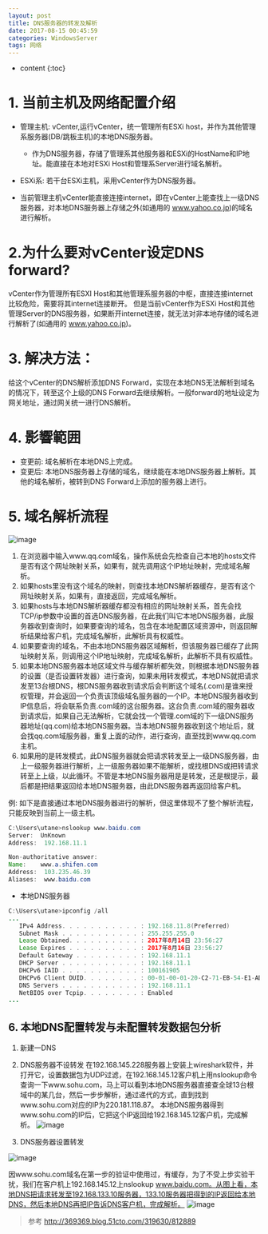 ```yaml
---
layout: post
title: DNS服务器的转发及解析
date: 2017-08-15 00:45:59
categories: WindowsServer
tags: 网络
---
```

* content
{:toc}


# 1. 当前主机及网络配置介绍
- 管理主机: vCenter,运行vCenter，统一管理所有ESXi host，并作为其他管理系服务器(DB/跳板主机)的本地DNS服务器。
  - 作为DNS服务器，存储了管理系其他服务器和ESXi的HostName和IP地址。能直接在本地对ESXi Host和管理系Server进行域名解析。
- ESXi系: 若干台ESXi主机，采用vCenter作为DNS服务器。

- 当前管理主机vCenter能直接连接internet，即在vCenter上能查找上一级DNS服务器，对本地DNS服务器上存储之外(如通用的 www.yahoo.co.jp)的域名进行解析。

# 2.为什么要对vCenter设定DNS forward?
vCenter作为管理所有ESXI Host和其他管理系服务器的中枢，直接连接internet比较危险，需要将其internet连接断开。
但是当前vCenter作为ESXi Host和其他管理Server的DNS服务器，如果断开internet连接，就无法对非本地存储的域名进行解析了(如通用的 www.yahoo.co.jp)。

# 3. 解决方法：
给这个vCenter的DNS解析添加DNS Forward，实现在本地DNS无法解析到域名的情况下，转至这个上级的DNS Forward去继续解析。一般forward的地址设定为网关地址，通过网关统一进行DNS解析。

# 4. 影響範囲
- 变更前: 域名解析在本地DNS上完成。
- 变更后: 本地DNS服务器上存储的域名，继续能在本地DNS服务器上解析。其他的域名解析，被转到DNS Forward上添加的服务器上进行。

# 5. 域名解析流程

![image](https://user-images.githubusercontent.com/18595935/29279330-6c9e43e0-8152-11e7-9dd8-1c1366154da4.png)

1. 在浏览器中输入www.qq.com域名，操作系统会先检查自己本地的hosts文件是否有这个网址映射关系，如果有，就先调用这个IP地址映射，完成域名解析。
2. 如果hosts里没有这个域名的映射，则查找本地DNS解析器缓存，是否有这个网址映射关系，如果有，直接返回，完成域名解析。
3. 如果hosts与本地DNS解析器缓存都没有相应的网址映射关系，首先会找TCP/ip参数中设置的首选DNS服务器，在此我们叫它本地DNS服务器，此服务器收到查询时，如果要查询的域名，包含在本地配置区域资源中，则返回解析结果给客户机，完成域名解析，此解析具有权威性。
4. 如果要查询的域名，不由本地DNS服务器区域解析，但该服务器已缓存了此网址映射关系，则调用这个IP地址映射，完成域名解析，此解析不具有权威性。
5. 如果本地DNS服务器本地区域文件与缓存解析都失效，则根据本地DNS服务器的设置（是否设置转发器）进行查询，如果未用转发模式，本地DNS就把请求发至13台根DNS，根DNS服务器收到请求后会判断这个域名(.com)是谁来授权管理，并会返回一个负责该顶级域名服务器的一个IP。本地DNS服务器收到IP信息后，将会联系负责.com域的这台服务器。这台负责.com域的服务器收到请求后，如果自己无法解析，它就会找一个管理.com域的下一级DNS服务器地址(qq.com)给本地DNS服务器。当本地DNS服务器收到这个地址后，就会找qq.com域服务器，重复上面的动作，进行查询，直至找到www.qq.com主机。
6. 如果用的是转发模式，此DNS服务器就会把请求转发至上一级DNS服务器，由上一级服务器进行解析，上一级服务器如果不能解析，或找根DNS或把转请求转至上上级，以此循环。不管是本地DNS服务器用是是转发，还是根提示，最后都是把结果返回给本地DNS服务器，由此DNS服务器再返回给客户机。

例: 如下是直接通过本地DNS服务器进行的解析，但这里体现不了整个解析流程，只能反映到当前上一级主机。

```java
C:\Users\utane>nslookup www.baidu.com
Server:  UnKnown
Address:  192.168.11.1

Non-authoritative answer:
Name:    www.a.shifen.com
Address:  103.235.46.39
Aliases:  www.baidu.com
```


- 本地DNS服务器

```java
C:\Users\utane>ipconfig /all
...
   IPv4 Address. . . . . . . . . . . : 192.168.11.8(Preferred)
   Subnet Mask . . . . . . . . . . . : 255.255.255.0
   Lease Obtained. . . . . . . . . . : 2017年8月14日 23:56:27
   Lease Expires . . . . . . . . . . : 2017年8月16日 23:56:27
   Default Gateway . . . . . . . . . : 192.168.11.1
   DHCP Server . . . . . . . . . . . : 192.168.11.1
   DHCPv6 IAID . . . . . . . . . . . : 100161905
   DHCPv6 Client DUID. . . . . . . . : 00-01-00-01-20-C2-71-EB-54-E1-AD-2D-45-B9
   DNS Servers . . . . . . . . . . . : 192.168.11.1
   NetBIOS over Tcpip. . . . . . . . : Enabled
...
```

## 6. 本地DNS配置转发与未配置转发数据包分析

1. 新建一DNS
2. DNS服务器不设转发
在192.168.145.228服务器上安装上wireshark软件，并打开它，设置数据包为UDP过滤，在192.168.145.12客户机上用nslookup命令查询一下www.sohu.com，马上可以看到本地DNS服务器直接查全球13台根域中的某几台，然后一步步解析，通过递代的方式，直到找到www.sohu.com对应的IP为220.181.118.87。
本地DNS服务器得到www.sohu.com的IP后，它把这个IP返回给192.168.145.12客户机，完成解析。
![image](https://user-images.githubusercontent.com/18595935/29279359-7f44502a-8152-11e7-8a78-2e7692e40d21.png)

3. DNS服务器设置转发

  ![image](https://user-images.githubusercontent.com/18595935/29279383-9102dbe2-8152-11e7-8523-936c44b4a49f.png)

 因www.sohu.com域名在第一步的验证中使用过，有缓存，为了不受上步实验干扰，我们在客户机上192.168.145.12上nslookup www.baidu.com。从图上看，本地DNS把请求转发至192.168.133.10服务器，133.10服务器把得到的IP返回给本地DNS，然后本地DNS再把IP告诉DNS客户机，完成解析。
![image](https://user-images.githubusercontent.com/18595935/29279398-9daa6702-8152-11e7-8507-fafa93180a19.png)

 >参考 http://369369.blog.51cto.com/319630/812889
